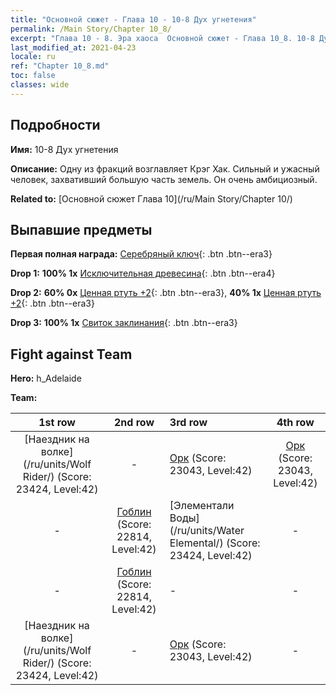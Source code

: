 ```yaml
---
title: "Основной сюжет - Глава 10 - 10-8 Дух угнетения"
permalink: /Main Story/Chapter 10_8/
excerpt: "Глава 10 - 8. Эра хаоса  Основной сюжет - Глава 10_8. 10-8 Дух угнетения"
last_modified_at: 2021-04-23
locale: ru
ref: "Chapter 10_8.md"
toc: false
classes: wide
---
```


## Подробности

 **Имя:** 10-8 Дух угнетения

 **Описание:** Одну из фракций возглавляет Крэг Хак. Сильный и ужасный человек, захвативший большую часть земель. Он очень амбициозный.

 **Related to:** [Основной сюжет Глава 10](/ru/Main Story/Chapter 10/)

## Выпавшие предметы

 **Первая полная награда:** [Серебряный ключ](/ItemsRU/con_693/){: .btn .btn--era3}

 **Drop 1:** **100% 1x** [Исключительная древесина](/ItemsRU/mat_34/){: .btn .btn--era4}

 **Drop 2:** **60% 0x** [Ценная ртуть +2](/ItemsRU/mat_28/){: .btn .btn--era3}, **40% 1x** [Ценная ртуть +2](/ItemsRU/mat_28/){: .btn .btn--era3}

 **Drop 3:** **100% 1x** [Свиток заклинания](/ItemsRU/con_694/){: .btn .btn--era3}


## Fight against Team
 **Hero:** h_Adelaide

 **Team:**


  | 1st row | 2nd row | 3rd row | 4th row |
  |:----:|:----:|:----|:----:|
  | [Наездник на волке](/ru/units/Wolf Rider/) (Score: 23424, Level:42)  | - | [Орк](/ru/units/Orc/) (Score: 23043, Level:42)  | [Орк](/ru/units/Orc/) (Score: 23043, Level:42)  |
  | - | [Гоблин](/ru/units/Goblin/) (Score: 22814, Level:42)  | [Элементали Воды](/ru/units/Water Elemental/) (Score: 23424, Level:42)  | - |
  | - | [Гоблин](/ru/units/Goblin/) (Score: 22814, Level:42)  | - | - |
  | [Наездник на волке](/ru/units/Wolf Rider/) (Score: 23424, Level:42)  | - | [Орк](/ru/units/Orc/) (Score: 23043, Level:42)  | - |


